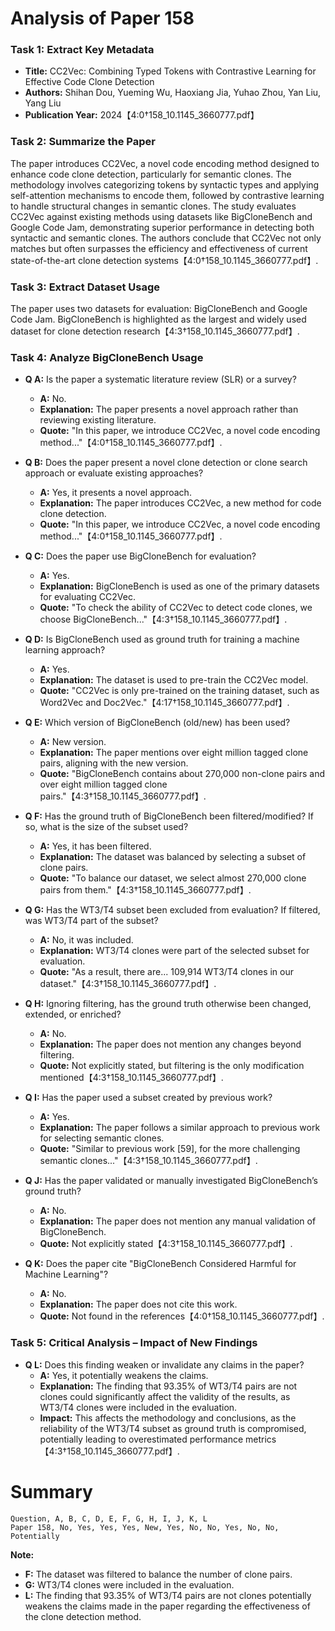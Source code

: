 # Analysis of Paper 158

### Task 1: Extract Key Metadata

- **Title:** CC2Vec: Combining Typed Tokens with Contrastive Learning for Effective Code Clone Detection
- **Authors:** Shihan Dou, Yueming Wu, Haoxiang Jia, Yuhao Zhou, Yan Liu, Yang Liu
- **Publication Year:** 2024【4:0†158_10.1145_3660777.pdf】

### Task 2: Summarize the Paper

The paper introduces CC2Vec, a novel code encoding method designed to enhance code clone detection, particularly for semantic clones. The methodology involves categorizing tokens by syntactic types and applying self-attention mechanisms to encode them, followed by contrastive learning to handle structural changes in semantic clones. The study evaluates CC2Vec against existing methods using datasets like BigCloneBench and Google Code Jam, demonstrating superior performance in detecting both syntactic and semantic clones. The authors conclude that CC2Vec not only matches but often surpasses the efficiency and effectiveness of current state-of-the-art clone detection systems【4:0†158_10.1145_3660777.pdf】.

### Task 3: Extract Dataset Usage

The paper uses two datasets for evaluation: BigCloneBench and Google Code Jam. BigCloneBench is highlighted as the largest and widely used dataset for clone detection research【4:3†158_10.1145_3660777.pdf】.

### Task 4: Analyze BigCloneBench Usage

- **Q A:** Is the paper a systematic literature review (SLR) or a survey?
  - **A:** No.
  - **Explanation:** The paper presents a novel approach rather than reviewing existing literature.
  - **Quote:** "In this paper, we introduce CC2Vec, a novel code encoding method..."【4:0†158_10.1145_3660777.pdf】.

- **Q B:** Does the paper present a novel clone detection or clone search approach or evaluate existing approaches?
  - **A:** Yes, it presents a novel approach.
  - **Explanation:** The paper introduces CC2Vec, a new method for code clone detection.
  - **Quote:** "In this paper, we introduce CC2Vec, a novel code encoding method..."【4:0†158_10.1145_3660777.pdf】.

- **Q C:** Does the paper use BigCloneBench for evaluation?
  - **A:** Yes.
  - **Explanation:** BigCloneBench is used as one of the primary datasets for evaluating CC2Vec.
  - **Quote:** "To check the ability of CC2Vec to detect code clones, we choose BigCloneBench..."【4:3†158_10.1145_3660777.pdf】.

- **Q D:** Is BigCloneBench used as ground truth for training a machine learning approach?
  - **A:** Yes.
  - **Explanation:** The dataset is used to pre-train the CC2Vec model.
  - **Quote:** "CC2Vec is only pre-trained on the training dataset, such as Word2Vec and Doc2Vec."【4:17†158_10.1145_3660777.pdf】.

- **Q E:** Which version of BigCloneBench (old/new) has been used?
  - **A:** New version.
  - **Explanation:** The paper mentions over eight million tagged clone pairs, aligning with the new version.
  - **Quote:** "BigCloneBench contains about 270,000 non-clone pairs and over eight million tagged clone pairs."【4:3†158_10.1145_3660777.pdf】.

- **Q F:** Has the ground truth of BigCloneBench been filtered/modified? If so, what is the size of the subset used?
  - **A:** Yes, it has been filtered.
  - **Explanation:** The dataset was balanced by selecting a subset of clone pairs.
  - **Quote:** "To balance our dataset, we select almost 270,000 clone pairs from them."【4:3†158_10.1145_3660777.pdf】.

- **Q G:** Has the WT3/T4 subset been excluded from evaluation? If filtered, was WT3/T4 part of the subset?
  - **A:** No, it was included.
  - **Explanation:** WT3/T4 clones were part of the selected subset for evaluation.
  - **Quote:** "As a result, there are... 109,914 WT3/T4 clones in our dataset."【4:3†158_10.1145_3660777.pdf】.

- **Q H:** Ignoring filtering, has the ground truth otherwise been changed, extended, or enriched?
  - **A:** No.
  - **Explanation:** The paper does not mention any changes beyond filtering.
  - **Quote:** Not explicitly stated, but filtering is the only modification mentioned【4:3†158_10.1145_3660777.pdf】.

- **Q I:** Has the paper used a subset created by previous work?
  - **A:** Yes.
  - **Explanation:** The paper follows a similar approach to previous work for selecting semantic clones.
  - **Quote:** "Similar to previous work [59], for the more challenging semantic clones..."【4:3†158_10.1145_3660777.pdf】.

- **Q J:** Has the paper validated or manually investigated BigCloneBench’s ground truth?
  - **A:** No.
  - **Explanation:** The paper does not mention any manual validation of BigCloneBench.
  - **Quote:** Not explicitly stated【4:3†158_10.1145_3660777.pdf】.

- **Q K:** Does the paper cite "BigCloneBench Considered Harmful for Machine Learning"?
  - **A:** No.
  - **Explanation:** The paper does not cite this work.
  - **Quote:** Not found in the references【4:0†158_10.1145_3660777.pdf】.

### Task 5: Critical Analysis – Impact of New Findings

- **Q L:** Does this finding weaken or invalidate any claims in the paper?
  - **A:** Yes, it potentially weakens the claims.
  - **Explanation:** The finding that 93.35% of WT3/T4 pairs are not clones could significantly affect the validity of the results, as WT3/T4 clones were included in the evaluation.
  - **Impact:** This affects the methodology and conclusions, as the reliability of the WT3/T4 subset as ground truth is compromised, potentially leading to overestimated performance metrics【4:3†158_10.1145_3660777.pdf】.

# Summary

```plaintext
Question, A, B, C, D, E, F, G, H, I, J, K, L
Paper 158, No, Yes, Yes, Yes, New, Yes, No, No, Yes, No, No, Potentially
```

**Note:**  
- **F:** The dataset was filtered to balance the number of clone pairs.
- **G:** WT3/T4 clones were included in the evaluation.
- **L:** The finding that 93.35% of WT3/T4 pairs are not clones potentially weakens the claims made in the paper regarding the effectiveness of the clone detection method.
